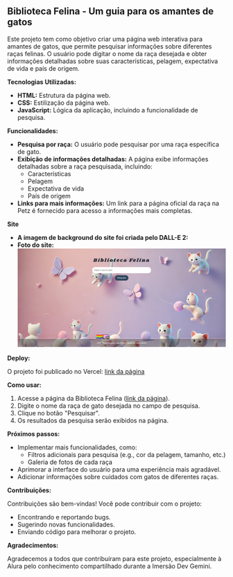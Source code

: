 
## Biblioteca Felina - Um guia para os amantes de gatos

Este projeto tem como objetivo criar uma página web interativa para amantes de gatos, que permite pesquisar informações sobre diferentes raças felinas. O usuário pode digitar o nome da raça desejada e obter informações detalhadas sobre suas características, pelagem, expectativa de vida e país de origem. 

**Tecnologias Utilizadas:**

* **HTML:** Estrutura da página web.
* **CSS:** Estilização da página web.
* **JavaScript:** Lógica da aplicação, incluindo a funcionalidade de pesquisa.

**Funcionalidades:**

* **Pesquisa por raça:** O usuário pode pesquisar por uma raça específica de gato.
* **Exibição de informações detalhadas:** A página exibe informações detalhadas sobre a raça pesquisada, incluindo:
    * Características
    * Pelagem
    * Expectativa de vida
    * País de origem
* **Links para mais informações:** Um link para a página oficial da raça na Petz é fornecido para acesso a informações mais completas.

**Site**

* **A imagem de background do site foi criada pelo DALL-E 2:**
* **Foto do site:**
  ![Foto do site](img/site.png) 

**Deploy:**

O projeto foi publicado no Vercel: [link da página]((https://bibliotecafelina.vercel.app/))

**Como usar:**

1. Acesse a página da Biblioteca Felina ([link da página](https://biblioteca-felina.vercel.app/)).
2. Digite o nome da raça de gato desejada no campo de pesquisa.
3. Clique no botão "Pesquisar".
4. Os resultados da pesquisa serão exibidos na página.

**Próximos passos:**

* Implementar mais funcionalidades, como:
    * Filtros adicionais para pesquisa (e.g., cor da pelagem, tamanho, etc.)
    * Galeria de fotos de cada raça
* Aprimorar a interface do usuário para uma experiência mais agradável.
* Adicionar informações sobre cuidados com gatos de diferentes raças.

**Contribuições:**

Contribuições são bem-vindas! Você pode contribuir com o projeto:

* Encontrando e reportando bugs.
* Sugerindo novas funcionalidades.
* Enviando código para melhorar o projeto.

**Agradecimentos:**

Agradecemos a todos que contribuíram para este projeto, especialmente à Alura pelo conhecimento compartilhado durante a Imersão Dev Gemini.


